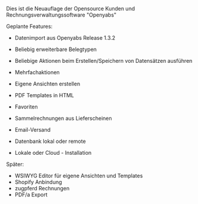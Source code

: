 Dies ist die Neuauflage der Opensource 
Kunden und Rechnungsverwaltungssoftware "Openyabs"

Geplante Features:

- Datenimport aus Openyabs Release 1.3.2
- Beliebig erweiterbare Belegtypen
- Beliebige Aktionen beim Erstellen/Speichern von Datensätzen ausführen
- Mehrfachaktionen
- Eigene Ansichten erstellen
- PDF Templates in HTML
- Favoriten
- Sammelrechnungen aus Lieferscheinen
- Email-Versand


- Datenbank lokal oder remote
- Lokale oder Cloud - Installation


Später:

 - WSIWYG Editor für eigene Ansichten und Templates
 - Shopify Anbindung
 - zugpferd Rechnungen
 - PDF/a Export

